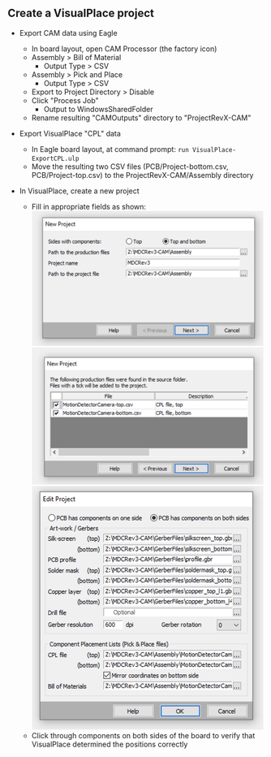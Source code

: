 ## Create a VisualPlace project

* Export CAM data using Eagle
    * In board layout, open CAM Processor (the factory icon)
    * Assembly > Bill of Material
        * Output Type > CSV
    * Assembly > Pick and Place
        * Output Type > CSV
    * Export to Project Directory > Disable
    * Click "Process Job"
        * Output to WindowsSharedFolder
    * Rename resulting "CAMOutputs" directory to "ProjectRevX-CAM"

* Export VisualPlace "CPL" data
    * In Eagle board layout, at command prompt: `run VisualPlace-ExportCPL.ulp`
    * Move the resulting two CSV files (PCB/Project-bottom.csv, PCB/Project-top.csv) to the ProjectRevX-CAM/Assembly directory

* In VisualPlace, create a new project
    * Fill in appropriate fields as shown:
        ![Step 1](VisualPlace-NewProject-Step1.png)
        ![Step 2](VisualPlace-NewProject-Step2.png)
        ![Step 3](VisualPlace-NewProject-Step3.png)
    * Click through components on both sides of the board to verify that VisualPlace determined the positions correctly
